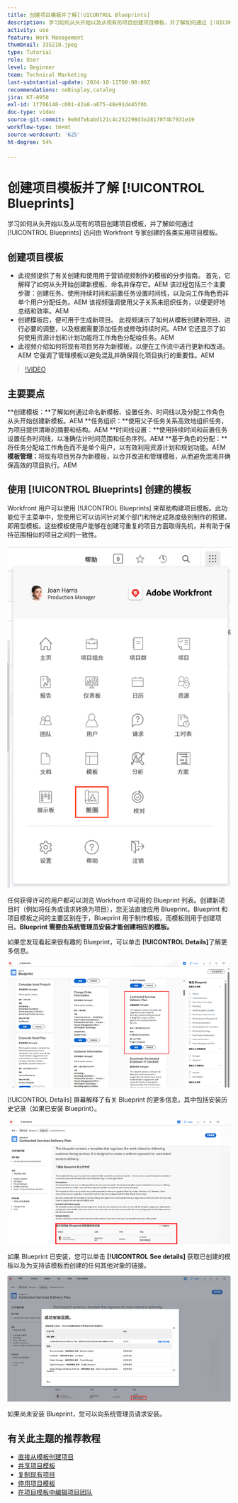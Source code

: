 ```yaml
---
title: 创建项目模板并了解[!UICONTROL Blueprints]
description: 学习如何从头开始以及从现有的项目创建项目模板，并了解如何通过 [!UICONTROL Blueprints] 访问由 Workfront 专家创建的各类实用项目模板。
activity: use
feature: Work Management
thumbnail: 335210.jpeg
type: Tutorial
role: User
level: Beginner
team: Technical Marketing
last-substantial-update: 2024-10-11T00:00:00Z
recommendations: noDisplay,catalog
jira: KT-8950
exl-id: 1f706148-c001-42a8-a675-48e91d445f0b
doc-type: video
source-git-commit: 9e8dfebabd121c4c252298d3e28170f4b7931e19
workflow-type: tm+mt
source-wordcount: '625'
ht-degree: 54%

---
```


# 创建项目模板并了解 [!UICONTROL Blueprints]


学习如何从头开始以及从现有的项目创建项目模板，并了解如何通过 [!UICONTROL Blueprints] 访问由 Workfront 专家创建的各类实用项目模板。

## 创建项目模板

* 此视频提供了有关创建和使用用于营销视频制作的模板的分步指南。 首先，它解释了如何从头开始创建新模板、命名并保存它。&#x200B;AEM 该过程包括三个主要步骤：创建任务、使用持续时间和前置任务设置时间线，以及向工作角色而非单个用户分配任务。&#x200B;AEM 该视频强调使用父子关系来组织任务，以便更好地总结和效率。&#x200B;AEM
* 创建模板后，便可用于生成新项目。 此视频演示了如何从模板创建新项目、进行必要的调整，以及根据需要添加任务或修改持续时间。&#x200B;AEM 它还显示了如何使用资源计划和计划功能将工作角色分配给任务。&#x200B;AEM
* 此视频介绍如何将现有项目另存为新模板，以便在工作流中进行更新和改进。&#x200B;AEM 它强调了管理模板以避免混乱并确保简化项目执行的重要性。&#x200B;AEM

>[!VIDEO](https://video.tv.adobe.com/v/335210/?quality=12&learn=on)

## 主要要点

**创建模板：**了解如何通过命名新模板、设置任务、时间线以及分配工作角色从头开始创建新模板。&#x200B;AEM
**任务组织：**使用父子任务关系高效地组织任务，为项目提供清晰的摘要和结构。&#x200B;AEM
**时间线设置：**使用持续时间和前置任务设置任务时间线，以准确估计时间范围和任务序列。&#x200B;AEM
**基于角色的分配：**将任务分配给工作角色而不是单个用户，以有效利用资源计划和规划功能。&#x200B;AEM
**模板管理：**&#x200B;将现有项目另存为新模板，以合并改进和管理模板，从而避免混淆并确保高效的项目执行。&#x200B;AEM


## 使用 [!UICONTROL Blueprints] 创建的模板

Workfront 用户可以使用 [!UICONTROL Blueprints] 来帮助构建项目模板。此功能位于主菜单中，您使用它可以访问针对某个部门和特定成熟度级别制作的预建、即用型模板。这些模板使用户能够在创建可重复的项目方面取得先机，并有助于保持范围相似的项目之间的一致性。

![主菜单中的 Blueprint](assets/pt-blueprints-01.png)

任何获得许可的用户都可以浏览 Workfront 中可用的 Blueprint 列表。创建新项目时（例如将任务或请求转换为项目），您无法直接应用 Blueprint。Blueprint 和项目模板之间的主要区别在于，Blueprint 用于制作模板，而模板则用于创建项目。**Blueprint 需要由系统管理员安装才能创建相应的模板。**

如果您发现看起来很有趣的 Blueprint，可以单击 **[!UICONTROL Details]**&#x200B;了解更多信息。

![Blueprint 清单](assets/pt-blueprints-02.png)

[!UICONTROL Details] 屏幕解释了有关 Blueprint 的更多信息，其中包括安装历史记录（如果已安装 Blueprint）。

![关于使用 Blueprint 的详细信息](assets/pt-blueprints-03.png)

如果 Blueprint 已安装，您可以单击 **[!UICONTROL See details]** 获取已创建的模板以及为支持该模板而创建的任何其他对象的链接。

![关于安装 Blueprint 的详细信息](assets/pt-blueprints-04.png)

如果尚未安装 Blueprint，您可以向系统管理员请求安装。

## 有关此主题的推荐教程

* [直接从模板创建项目](/help/manage-work/create-and-manage-project-templates/create-a-project-directly-from-a-template.md)
* [共享项目模板](/help/manage-work/create-and-manage-project-templates/share-a-project-template.md)
* [复制现有项目](/help/manage-work/manage-projects/copy-an-existing-project.md)
* [停用项目模板](/help/manage-work/create-and-manage-project-templates/deactivate-a-project-template.md)
* [在项目模板中编辑项目团队](/help/manage-work/create-and-manage-project-templates/edit-the-project-team-in-a-project-template.md)
